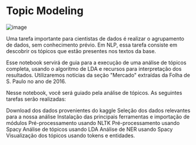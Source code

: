 # Topic Modeling

![image]([https://miro.medium.com/max/1400/1*gTaQgnyNhgLwFKTnOl0DsQ.png](https://storage.googleapis.com/kaggle-datasets-images/3660/5829/a2ad1bc24afe402599fd0c873145d414/dataset-cover.jpg))

Uma tarefa importante para cientistas de dados é realizar o agrupamento de dados, sem conhecimento prévio. Em NLP, essa tarefa consiste em descobrir os tópicos que estão presentes nos textos da base.

Esse notebook servirá de guia para a execução de uma análise de tópicos completa, usando o algoritmo de LDA e recursos para interpretação dos resultados. Utilizaremos notícias da seção "Mercado" extraídas da Folha de S. Paulo no ano de 2016. 

Nesse notebook, você será guiado pela análise de tópicos. As seguintes tarefas serão realizadas:

Download dos dados provenientes do kaggle
Seleção dos dados relevantes para a nossa análise
Instalação das principais ferramentas e importação de módulos
Pré-processamento usando NLTK
Pré-processamento usando Spacy
Análise de tópicos usando LDA
Análise de NER usando Spacy
Visualização dos tópicos usando tokens e entidades.
